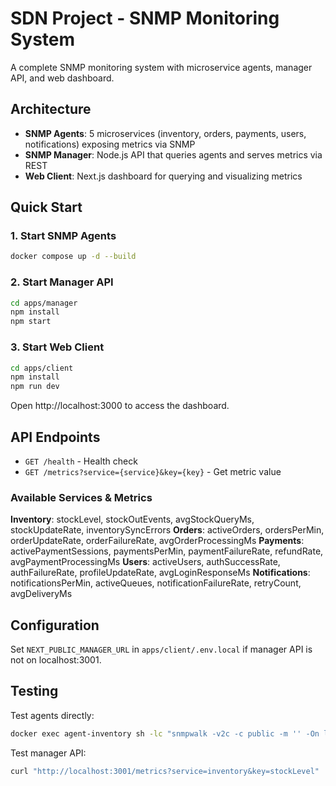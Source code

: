 # SDN Project - SNMP Monitoring System

A complete SNMP monitoring system with microservice agents, manager API, and web dashboard.

## Architecture

- **SNMP Agents**: 5 microservices (inventory, orders, payments, users, notifications) exposing metrics via SNMP
- **SNMP Manager**: Node.js API that queries agents and serves metrics via REST
- **Web Client**: Next.js dashboard for querying and visualizing metrics

## Quick Start

### 1. Start SNMP Agents
```bash
docker compose up -d --build
```

### 2. Start Manager API
```bash
cd apps/manager
npm install
npm start
```

### 3. Start Web Client
```bash
cd apps/client
npm install
npm run dev
```

Open http://localhost:3000 to access the dashboard.

## API Endpoints

- `GET /health` - Health check
- `GET /metrics?service={service}&key={key}` - Get metric value

### Available Services & Metrics

**Inventory**: stockLevel, stockOutEvents, avgStockQueryMs, stockUpdateRate, inventorySyncErrors
**Orders**: activeOrders, ordersPerMin, orderUpdateRate, orderFailureRate, avgOrderProcessingMs
**Payments**: activePaymentSessions, paymentsPerMin, paymentFailureRate, refundRate, avgPaymentProcessingMs
**Users**: activeUsers, authSuccessRate, authFailureRate, profileUpdateRate, avgLoginResponseMs
**Notifications**: notificationsPerMin, activeQueues, notificationFailureRate, retryCount, avgDeliveryMs

## Configuration

Set `NEXT_PUBLIC_MANAGER_URL` in `apps/client/.env.local` if manager API is not on localhost:3001.

## Testing

Test agents directly:
```bash
docker exec agent-inventory sh -lc "snmpwalk -v2c -c public -m '' -On localhost 1.3.6.1.4.1.8072.1.3.2.3.1.1"
```

Test manager API:
```bash
curl "http://localhost:3001/metrics?service=inventory&key=stockLevel"
```
